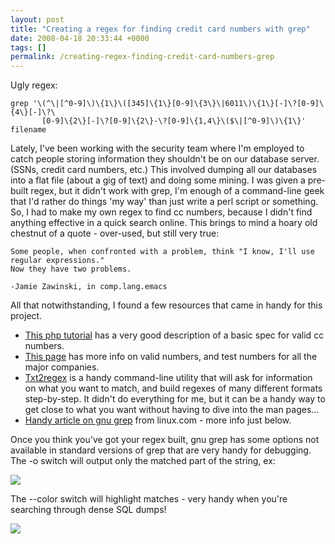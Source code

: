 ```yaml
---
layout: post
title: "Creating a regex for finding credit card numbers with grep"
date: 2008-04-18 20:33:44 +0000
tags: []
permalink: /creating-regex-finding-credit-card-numbers-grep
---
```




Ugly regex:

    grep '\(^\|[^0-9]\)\{1\}\([345]\{1\}[0-9]\{3\}\|6011\)\{1\}[-]\?[0-9]\{4\}[-]\?\
           [0-9]\{2\}[-]\?[0-9]\{2\}-\?[0-9]\{1,4\}\($\|[^0-9]\)\{1\}' filename

Lately, I\'ve been working with the security team where I\'m employed to
catch people storing information they shouldn\'t be on our database
server. (SSNs, credit card numbers, etc.) This involved dumping all our
databases into a flat file (about a gig of text) and doing some mining.
I was given a pre-built regex, but it didn\'t work with grep, I\'m
enough of a command-line geek that I\'d rather do things \'my way\' than
just write a perl script or something. So, I had to make my own regex to
find cc numbers, because I didn\'t find anything effective in a quick
search online. This brings to mind a hoary old chestnut of a quote -
over-used, but still very true:

    Some people, when confronted with a problem, think "I know, I'll use regular expressions." 
    Now they have two problems. 

    -Jamie Zawinski, in comp.lang.emacs

All that notwithstanding, I found a few resources that came in handy for
this project.

-   [This php
    tutorial](http://www.sitepoint.com/article/card-validation-class-php)
    has a very good description of a basic spec for valid cc numbers.
-   [This page](http://credit-card-information.elliottback.com/) has
    more info on valid numbers, and test numbers for all the major
    companies.
-   [Txt2regex](http://txt2regex.sourceforge.net/) is a handy
    command-line utility that will ask for information on what you want
    to match, and build regexes of many different formats step-by-step.
    It didn\'t do everything for me, but it can be a handy way to get
    close to what you want without having to dive into the man pages\...
-   [Handy article on gnu grep](http://www.linux.com/articles/54514)
    from linux.com - more info just below.

Once you think you\'ve got your regex built, gnu grep has some options
not available in standard versions of grep that are very handy for
debugging. The -o switch will output only the matched part of the
string, ex:

![](http://reluctanthacker.rollett.org/sites/default/files/Picture%2011.png)

The \--color switch will highlight matches - very handy when you\'re
searching through dense SQL dumps!

![](http://reluctanthacker.rollett.org/sites/default/files/Picture%2010.png)





